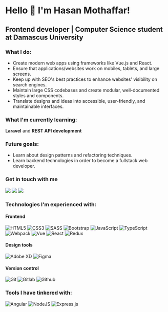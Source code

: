 # Hello 👋 I'm Hasan Mothaffar!

## Frontend developer | Computer Science student at Damascus University

### What I do:

-	Create modern web apps using frameworks like Vue.js and React.
-   Ensure that applications/websites work on mobiles, tablets, and large screens.
-   Keep up with SEO's best practices to enhance websites' visibility on search engines.
-   Maintain large CSS codebases and create modular, well-documented styles and components.
-   Translate designs and ideas into accessible, user-friendly, and maintainable interfaces.

### What I'm currently learning:

**Laravel** and **REST API development**

### Future goals:

-   Learn about design patterns and refactoring techniques.
-   Learn backend technologies in order to become a fullstack web developer.

### Get in touch with me

<a href="https://t.me/perryzplatypus"
	><img
		src="https://img.shields.io/badge/%20-Telegram-26A5E4?style=for-the-badge&logo=Telegram&labelColor=white&color=26A5E4"
/></a>
<a href="https://www.facebook.com/Hasan.Mothaffar"
	><img
		src="https://img.shields.io/badge/%20-Facebook-blue?style=for-the-badge&logo=Facebook&logoColor=1877F2&labelColor=white&color=1877F2"
/></a>
<a href="https://www.linkedin.com/in/hasan-mothaffar-0a55301b0/"
	><img
		src="https://img.shields.io/badge/%20-LinkedIn-0A66C2?style=for-the-badge&logo=LinkedIn&logoColor=0A66C2&labelColor=white&color=0A66C2"
/></a>

### Technologies I'm experienced with:

#### Frontend

<div>
<img alt="HTML5" src="https://img.shields.io/badge/html5-%23E34F26.svg?style=for-the-badge&logo=html5&logoColor=white" />

<img alt="CSS3" src="https://img.shields.io/badge/css3-%231572B6.svg?style=for-the-badge&logo=css3&logoColor=white" />

<img alt="SASS" src="https://img.shields.io/badge/SASS-hotpink.svg?style=for-the-badge&logo=SASS&logoColor=white" />

<img alt="Bootstrap" src="https://img.shields.io/badge/bootstrap-%23563D7C.svg?style=for-the-badge&logo=bootstrap&logoColor=white" />

<img alt="JavaScript" src="https://img.shields.io/badge/javascript-%23323330.svg?style=for-the-badge&logo=javascript&logoColor=%23F7DF1E" />

<img alt="TypeScript" src="https://img.shields.io/badge/typescript-%23007ACC.svg?style=for-the-badge&logo=typescript&logoColor=white" />
	
<img alt="Webpack" src="https://img.shields.io/badge/webpack-%238DD6F9.svg?style=for-the-badge&logo=webpack&logoColor=black" />
	
<img alt="Vue" src="https://img.shields.io/badge/vuejs-%2335495e.svg?style=for-the-badge&logo=vuedotjs&logoColor=%234FC08D" />

<img alt="React" src="https://img.shields.io/badge/react-%2320232a.svg?style=for-the-badge&logo=react&logoColor=%2361DAFB" />

<img alt="Redux" src="https://img.shields.io/badge/redux-%23593d88.svg?style=for-the-badge&logo=redux&logoColor=white" />
    
</div>

#### Design tools

<div>
<img alt="Adobe XD" src="https://img.shields.io/badge/adobexd-%23FF26BE.svg?style=for-the-badge&logo=adobexd&logoColor=white" />

<img alt="Figma" src="https://img.shields.io/badge/figma-%23F24E1E.svg?style=for-the-badge&logo=figma&logoColor=white" />
</div>

#### Version control

<div>
<img alt="Git" src="https://img.shields.io/badge/git-%23F05033.svg?style=for-the-badge&logo=git&logoColor=white" />
	
<img alt="Gitlab" src="https://img.shields.io/badge/gitlab-%23181717.svg?style=for-the-badge&logo=gitlab&logoColor=white" />
	
<img alt="Github" src="https://img.shields.io/badge/github-%23121011.svg?style=for-the-badge&logo=github&logoColor=white" />
</div>

### Tools I have tinkered with:

<div>
<img alt="Angular" src="https://img.shields.io/badge/angular-%23DD0031.svg?style=for-the-badge&logo=angular&logoColor=white" />

<img alt="NodeJS" src="https://img.shields.io/badge/node.js-%2343853D.svg?style=for-the-badge&logo=node-dot-js&logoColor=white" />

<img alt="Express.js" src="https://img.shields.io/badge/express.js-%23404d59.svg?style=for-the-badge&logo=express&logoColor=%2361DAFB" />
</div>
                                                                                                                                        
